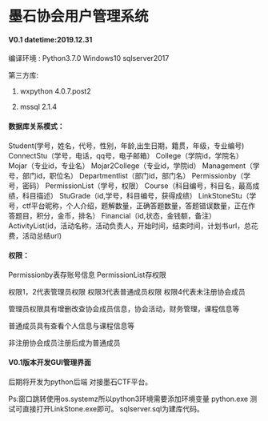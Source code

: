 # 墨石协会用户管理系统

#### V0.1 datetime:2019.12.31

编译环境 : Python3.7.0  Windows10 sqlserver2017

第三方库:

1. wxpython 4.0.7.post2

2. mssql  2.1.4



#### 数据库关系模式：

Student(学号，姓名，代号，性别，年龄,出生日期，籍贯，年级，专业编号)
ConnectStu（学号，电话，qq号，电子邮箱）
College（学院id，学院名）
Mojar（专业id，专业名）
Mojar2College（专业id，学院id）
Management（学号，部门id，职位名）
Departmentlist（部门id，部门名）
Permissionby（学号，密码）
PermissionList（学号，权限）
Course（科目编号，科目名，最高成绩，科目描述）
StuGrade（id,学号，科目编号，获得成绩）
LinkStoneStu（学号，ctf平台昵称，个人介绍，题解数量，正确答题数量，答题错误数量，正在作答题目，积分，金币，排名）
Financial（id,状态，金钱额，备注）
ActivityList(id，活动名称，活动负责人，开始时间，结束时间，计划书url，总花费，活动总结url)



#### 权限：

Permissionby表存账号信息  PermissionList存权限

权限1，2代表管理员权限 权限3代表普通成员权限 权限4代表未注册协会成员

管理员权限具有增删改查协会成员信息，协会活动，财务管理，课程信息等

普通成员具有查看个人信息与课程信息等

非注册协会成员注册后成为普通成员





#### V0.1版本开发GUI管理界面

后期将开发为python后端 对接墨石CTF平台。

Ps:窗口跳转使用os.systemz所以python3环境需要添加环境变量 python.exe
测试可直接打开LinkStone.exe即可。
sqlserver.sql为建库代码。